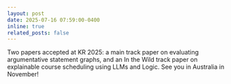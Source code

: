 ```yaml
---
layout: post
date: 2025-07-16 07:59:00-0400
inline: true
related_posts: false
---
```


Two papers accepted at KR 2025: a main track paper on evaluating argumentative statement graphs, and an In the Wild track paper on explainable course scheduling using LLMs and Logic. See you in Australia in November!